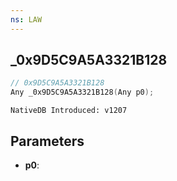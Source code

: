 ```yaml
---
ns: LAW
---
```

## _0x9D5C9A5A3321B128

```c
// 0x9D5C9A5A3321B128
Any _0x9D5C9A5A3321B128(Any p0);
```

```
NativeDB Introduced: v1207
```

## Parameters
* **p0**:
